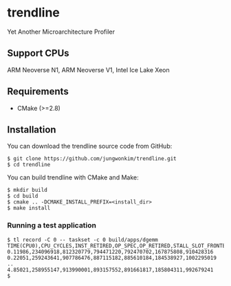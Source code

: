 # trendline
Yet Another Microarchitecture Profiler

## Support CPUs
ARM Neoverse N1, ARM Neoverse V1, Intel Ice Lake Xeon

## Requirements

- CMake (>=2.8)
 
## Installation

You can download the trendline source code from GitHub:

    $ git clone https://github.com/jungwonkim/trendline.git
    $ cd trendline

You can build trendline with CMake and Make:

    $ mkdir build
    $ cd build
    $ cmake .. -DCMAKE_INSTALL_PREFIX=<install_dir>
    $ make install

### Running a test application

    $ tl record -C 0 -- taskset -c 0 build/apps/dgemm
    TIME(CPU0),CPU_CYCLES,INST_RETIRED,OP_SPEC,OP_RETIRED,STALL_SLOT_FRONTEND,STALL_SLOT_BACKEND
    0.11986,234096918,812320779,794471220,792470702,167875808,910428316
    0.22051,259243641,907786476,887115182,885610184,184538927,1002295019
    ..
    4.85021,258955147,913990001,893157552,891661817,185804311,992679241
    $
